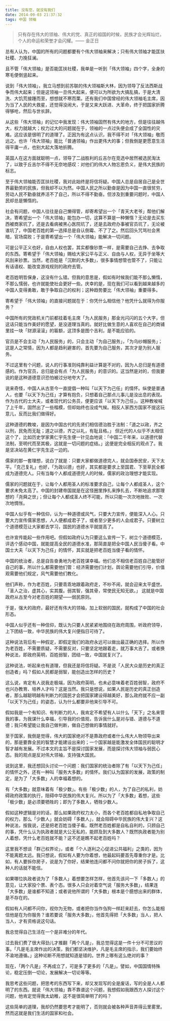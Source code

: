 ```yaml
---
title: 没有您，就没有我们
date: 2014-09-03 21:37:32
tags: 中国 领袖
---
```



> 只有存在伟大的领袖、伟大的党、真正的祖国的时候，民族才会光辉灿烂，个人的命运和荣誉才会闪耀。—— 金正日

总有人认为，中国的所有的问题都要有个伟大领袖来解决；只有伟大领袖才能匡扶社稷、力挽狂澜。

且不管「伟大领袖」是否能匡扶社稷，我单是一听到「伟大领袖」四个字，全身的寒毛便倒竖起来。

说到「伟大领袖」，我立马想到前苏联的伟大领袖斯大林，因为领导了反法西斯战争而伟大起来；但是这领袖一旦伟大起来，便可以为所欲为大搞乱搞，于是大清洗、大饥荒接踵而至，想想就不寒而栗。还有我们中国曾经的伟大领袖毛主席，因为当了人民的大救星，还觉得没闹大，于是又来大跃进、大革命，终于把国家折腾得够呛，然后与世长辞。

从这些「伟大领袖」的记忆中我发现：伟大领袖固然有伟大的地方，但是往往越伟大，权力就越大；权力过大的问题就在于，领袖的一点过失便会成了全国性的灾难。这应该是很明了的道理了。正因为有这点认识，我不得不对「伟大领袖」敬而远之。也许「伟大领袖」能比「普通领袖」作出更伟大的事；但我倒是更愿意生活得平庸一点，也别大起大落地折腾。

英国人在这方面就聪明一点，领导了二战胜利的丘吉尔在竞选中居然被选民淘汰了，以致于丘吉尔不得不无奈地感叹：对他们的伟大人物忘恩负义，是伟大民族的标志。

至于伟大领袖能否匡扶社稷，我对此始终是将信将疑。中国人总是自居自己是全世界最勤劳的民族，但我却不以为然。中国人民之所以勤奋是因为中国一直很贫穷，劳动人民不勤奋就养活不了自己，所以不得不勤奋。但涉及到重要问题时，中国人民却总是懒惰的。

社会有问题，中国人往往是自己懒得管，却寄希望出一个「青天大老爷」帮他们解决，寄希望出一个「伟大领袖」能包办一切，这算不算是一种懒惰？无论是去买东西被商家坑了，还是去看病被黑心医院坑了，还是去政府办事被官员坑了，无论被谁坑了，中国老百姓的第一选择总是自认倒霉、不了了之。然后回头咒骂社会黑暗，官场腐败；于是寄希望出一个「伟大领袖」能解决一切问题。

可是公平正义也好，自由人权也罢，其实都像钞票一样，是需要自己去挣、去争取的东西。寄希望于「伟大领袖」赐给大家公平与正义、自由与人权，无异于坐等大风刮来钞票。当然，老百姓是「沉默的大多数」，很多事情想管也管不了，只能让有话语权、能改变游戏规则的政府去管。

老百姓明哲保身，这没有什么错。但我的意思是，假如有时候我们能不那么懒惰，不那么懦弱，也许就能使社会更好一些。庆幸的是，现在我们可以看到越来越多的中国人变得勇敢，敢于争取自己的权利；这种趋势要比「伟大领袖」重要得多。



寄希望于「伟大领袖」的直接问题就在于：你凭什么相信他？他凭什么就得为你服务？

中国所有的党政机关门前都挂着毛主席「为人民服务」那金光闪闪的五个大字，但这话只能当作美好的愿望，是没道理当真的。就好比做生意的人喜欢在自己的商铺里挂一块「财源滚滚」的匾额，这顶多是图个吉利，是不能应验的。

官员是不会主动「为人民服务」的，只会主动「为自己服务」，「为乌纱帽服务」；这是人之常情，因为人都是趋利避害的，首先要为自己服务，其次才是为别人服务。

不过这里有个问题，说人的行事准则纯靠利益计算是不对的，因为人总归是有道德感的。作为官员，总归是会有点「为人民服务」的意识的。这当然是对的，但我要说的是这种道德意识恐怕被过分地夸大了。

说来奇怪，中国人从古至今一直提倡一种叫「以天下为己任」的情怀。纵使是普通人，也要「以天下为己任」才算有抱负，只想着自己那点儿事儿是没出息的表现。作为古代的士大夫，或者现代的公务员，便更应该「以天下为己任」。这种教唆喊了上千年，固然出了一些楷模，但却始终也没成气候。相反人家西方国家不提这玩意儿，反而比我们做得好。

这种道德的教唆，是因为中国古代的先贤们相信德治胜于法制：「道之以政，齐之以刑，民免而无耻；道之以德，齐之以礼，有耻且格。」 但近代的人似乎不太相信这个了，比如历史学家黄仁宇先生便一针见血地说：「中国二千年来，以道德代替法制，至明代而至其极，这就是一切问题的症结。」这便是完全相反的观点了。我是坚决站在黄仁宇先生这一边的。

儒家的那一套理想，说白了就是：只要大家都做道德完人，就会国泰民安，天下太平。「克己复礼」也好，「为政以德」也好，其实都是要求上至国君、下至草民全都成为道德完人。只有当每个人都成道德完人的时候，儒家的政治理想才能实现。

儒家的问题就在于，让每个人都用圣人的标准要求自己，让每个人都成圣人，这个要求未免太高了。中国的封建帝国就是在这怪圈里挣扎来挣扎去，不断地追求那理想的「尧舜之世」；但让每个人都成圣人终不可能，所以只能一次次地挫败、一次次地惆怅。




中国人似乎有一种信仰，认为一种道德或风气，只要大力宣传，便能深入人心。只要大力宣传儒家思想，人人便都成君子了，或者至少更多的人会成君子。只要树立个道德模范让大家都去学习，国民的道德水平就提高了。

也许宣传能起一些作用吧。但假如政府认为只要这么宣传一下，树立个道德模范，评选个感动中国，就能提高全民的道德水准，那简直是把全中国人民当傻子看。中国士大夫「以天下为己任」的情怀，其实就是把老百姓当傻子看的情怀。

中国的统治者，总是自告奋勇地为老百姓谋幸福。他们总不相信老百姓自己能管好自己的事，所以什么都需要他们管：经济需要他们计划，舆论需要他们引导，价值观需要他们规定，风气需要他们教化。

他们声称，作为老百姓，只要乖乖地跟着政府走，不吵不闹，就会迎来太平盛世。「圣人之治，虚其心，实其腹。弱其智，强其骨，常使民无知无欲。」 这就是中国政府从古至今对老百姓的期望——弱民原则。

于是，强大的政府，最好还有伟大的领袖，加上软弱的国民，就构成了中国的社会形态。

中国人似乎还有一种信仰，既认为只要人民紧紧地围绕在政府周围，听政府领导，上下团结一致，中华民族的伟大复兴便指日可待了。

这种说法背后有一种假定，即假定我们的政府永远可以做出最正确的选择。所以作为老百姓，不需要质疑，不需要反对，只要坚定地跟着走，就万事大吉了。或者换种说法，即政府英明，百姓弱智，团结一致，中国就复兴了。

这种说法，听起来也有道理，但我还是将信将疑。不是说「人民大众是历史的真正创造者」吗？假如人民都是弱智，能创造出怎样的历史？

这么说，肯定有人说我走极端，因为政府英明，也未必意味着老百姓弱智，政府不也兴办教育、培养人才吗？这是当然。我只是想说，如果人民是历史的真正创造者，那么越聪明越有判断力的国民才会把国家建设得越美好，那么政府就不应一副「以天下为己任」的姿态，认为什么都要非他来引导不可。

假如我是一个有知识、有判断力的人，我肯定不希望有人以什么「天下」之名来管我的事，为我谋什么幸福，引导我的价值观，告诉我什么是对与错、道德与不道德；我只希望能让我自己做判断，做自己想做的事情就好。

至于国家，我倒是觉得，伟大的国家绝对不是靠政府或者什么伟大人物领导出来的，那是要靠全民的智慧才能建设出来的；一个国家越是能激发全体国民的聪明才智才越有发展。不过本文的主旨不是探讨国家发展，而是探讨伟大领袖与弱民心态。我的观点是反对伟大领袖，支持强大国民。




说到这里，我还想回头讨论一个问题：我们国家的统治者除了有「以天下为己任」的情怀之外，还有一种叫「服务大多数」的情怀。我们认为国家的发展，政策的制定，是为了「大多数」人的幸福着想的。

有「大多数」就意味着有「极少数」。有些「极少数」的人，为了自己的私利，妨碍政府政策的执行，阻碍中华民族的伟大复兴。所以为了「大多数」着想，这些「极少数」是必须要牺牲的；即为了多数人，牺牲少数人。

假如这种逻辑是对的话，那么如果政府权力太小，而各个老百姓都自私地争取自己的权力，那么「少数人」就会妨碍「多数人」，就会阻碍中华民族的伟大复兴？这种说法，按我说，还是把老百姓当傻子看。既然老百姓都是自私自利的，只顾自己的事，凭什么认为执政者就是大公无私的，能顾及到大多数人？既然执政者能为别人着想，凭什么老百姓就不能？这不还是瞧不起老百姓吗？

这里我不想谈「群己权界论」，或者「个人逐利之心促进公共福利」之类的，因为不能离题太远。我只想说，假如有人要为你着想，他最起码要首先尊重你才是。比如，有人要拆你房子，说是为了你好，结果他连问都不问你就把你的房子拆了，这种人的话就不能信。

如果哪位执政者说为了「多数人」着想要怎样怎样，他首先该问一下「多数人」的意见，让大家投个票、表个态。很多人只会对着空气说「服务大多数」，结果连「大多数」是谁都不知道；或者说他所谓的「大多数」根本是个臆想出来的群体，是不存在的。

假如有人问都不问你，视你为无物，或者把你当作刍狗一样赶来赶去，你怎么能相信他是在为你服务？谁若要说「服务大多数」，他首先得把「大多数」当人，把人当人，才有资格说这句话。




我总觉得自己生活在一个是非难分的年代。

过去我们费了很大得劲儿才推翻「两个凡是」，我总觉得这是一件十分不可思议的事。「凡是毛主席作出的决策，我们都坚决维护，凡是毛主席的指示，我们要始终不渝地遵循。」这种论断不用想就知道是错的。世界上哪有这么绝对的事？

现在，「两个凡是」不再成立了，可是多了更多的「凡是」。譬如，中国国情特殊论，稳定压倒一切论，发展解决一切论等等。

我思考这些问题，把思考的东西写下来，却又发现写的全是废话，写的全是人人都明了的东西。就说「伟大领袖」靠不靠谱这个问题，我想假如我跟西方人探讨这个问题，他肯定觉得我太幼稚，这不是很简单明了的吗？

这些简单的道理，我却仍然要思考才能明了，否则就会被各种声音弄得云里雾里。然而这就是我们生活的国家和社会。
